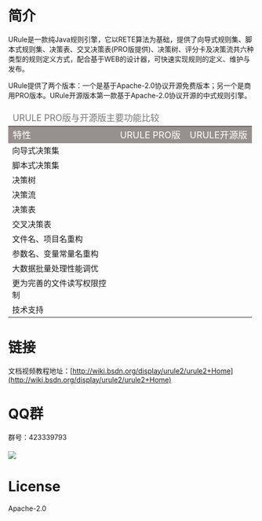 # 简介

URule是一款纯Java规则引擎，它以RETE算法为基础，提供了向导式规则集、脚本式规则集、决策表、交叉决策表(PRO版提供)、决策树、评分卡及决策流共六种类型的规则定义方式，配合基于WEB的设计器，可快速实现规则的定义、维护与发布。

URule提供了两个版本：一个是基于Apache-2.0协议开源免费版本；另一个是商用PRO版本。URule开源版本第一款基于Apache-2.0协议开源的中式规则引擎。
<table class="table table-bordered" style="margin-top: 20px;"><thead><tr style="background: rgb(253, 253, 253); text-align: left; vertical-align: middle; font-size: 18px; color: rgb(123, 122, 122);"><td colspan="3">URULE PRO版与开源版主要功能比较</td></tr></thead><tbody><tr style="font-size: 14pt; background: rgb(152, 144, 141); color: rgb(255, 255, 255);"><td style="width: 200px;">特性</td><td>URULE PRO版</td><td>URULE开源版</td></tr><tr><td>向导式决策集</td><td></td><td></td></tr><tr><td>脚本式决策集</td><td></td><td></td></tr><tr><td>决策树</td><td></td><td></td></tr><tr><td>决策流</td><td></td><td></td></tr><tr><td>决策表</td><td></td><td></td></tr><tr><td>交叉决策表</td><td></td><td></td></tr><tr><td>文件名、项目名重构</td><td></td><td></td></tr><tr><td>参数名、变量常量名重构</td><td></td><td></td></tr><tr><td>大数据批量处理性能调优</td><td></td><td></td></tr><tr><td>更为完善的文件读写权限控制</td><td></td><td></td></tr><tr><td>技术支持</td><td></td><td></td></tr></tbody></table>

# 链接

文档视频教程地址：[http://wiki.bsdn.org/display/urule2/urule2+Home](http://wiki.bsdn.org/display/urule2/urule2+Home)

# QQ群

群号：423339793

#### ![](https://github.com/youseries/assets/blob/master/images/qq-qrcode.png)

# License

Apache-2.0
